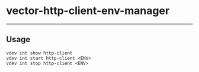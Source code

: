 # vector-http-client-env-manager

-----

## Usage

```text
vdev int show http-client
vdev int start http-client <ENV>
vdev int stop http-client <ENV>
```
